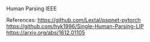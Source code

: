 Human Parsing IEEE

References: 
https://github.com/Lextal/pspnet-pytorch
https://github.com/hyk1996/Single-Human-Parsing-LIP
https://arxiv.org/abs/1612.01105
